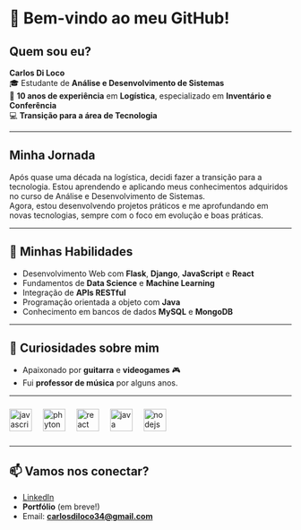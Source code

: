 # 👋 **Bem-vindo ao meu GitHub!**

## **Quem sou eu?**  
**Carlos Di Loco**  
🎓 Estudante de **Análise e Desenvolvimento de Sistemas**  
🚛 **10 anos de experiência** em **Logística**, especializado em **Inventário e Conferência**  
💻 **Transição para a área de Tecnologia**

---

## **Minha Jornada**  
Após quase uma década na logística, decidi fazer a transição para a tecnologia. Estou aprendendo e aplicando meus conhecimentos adquiridos no curso de Análise e Desenvolvimento de Sistemas.  
Agora, estou desenvolvendo projetos práticos e me aprofundando em novas tecnologias, sempre com o foco em evolução e boas práticas.

---

## 💼 **Minhas Habilidades**
- Desenvolvimento Web com **Flask**, **Django**, **JavaScript** e **React**  
- Fundamentos de **Data Science** e **Machine Learning**  
- Integração de **APIs RESTful**  
- Programação orientada a objeto com **Java**  
- Conhecimento em bancos de dados **MySQL** e **MongoDB**

---

## 🎸 **Curiosidades sobre mim**  
- Apaixonado por **guitarra** e **videogames** 🎮  
- Fui **professor de música** por alguns anos. 
---


###

<div align="left">
  <img src="https://cdn.jsdelivr.net/gh/devicons/devicon/icons/javascript/javascript-original.svg" height="40" alt="javascript logo"  />
  <img width="12" />
  <img src="https://cdn.jsdelivr.net/gh/devicons/devicon/icons/phyton/phyton-original.svg" height="40" alt="phyton logo"  />
  <img width="12" />
  <img src="https://cdn.jsdelivr.net/gh/devicons/devicon/icons/react/react-original.svg" height="40" alt="react logo"  />
  <img width="12" />
  <img src="https://cdn.jsdelivr.net/gh/devicons/devicon/icons/java/java-original.svg" height="40" alt="java logo"  />
  <img width="12" />
  <img src="https://cdn.jsdelivr.net/gh/devicons/devicon/icons/nodejs/nodejs-original.svg" height="40" alt="nodejs logo"  />
  </div>

###


---

## 📫 **Vamos nos conectar?**
- [LinkedIn](https://www.linkedin.com/in/carlos-di-loco-12a379161/)  
- **Portfólio** (em breve!)  
- Email: **carlosdiloco34@gmail.com**
